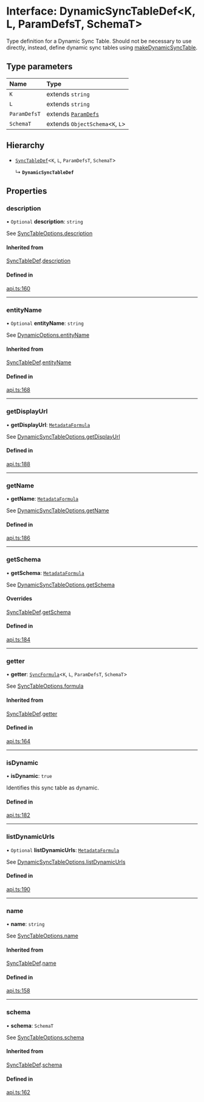 # Interface: DynamicSyncTableDef<K, L, ParamDefsT, SchemaT\>

Type definition for a Dynamic Sync Table. Should not be necessary to use directly,
instead, define dynamic sync tables using [makeDynamicSyncTable](../functions/makeDynamicSyncTable.md).

## Type parameters

| Name | Type |
| :------ | :------ |
| `K` | extends `string` |
| `L` | extends `string` |
| `ParamDefsT` | extends [`ParamDefs`](../types/ParamDefs.md) |
| `SchemaT` | extends `ObjectSchema`<`K`, `L`\> |

## Hierarchy

- [`SyncTableDef`](SyncTableDef.md)<`K`, `L`, `ParamDefsT`, `SchemaT`\>

  ↳ **`DynamicSyncTableDef`**

## Properties

### description

• `Optional` **description**: `string`

See [SyncTableOptions.description](SyncTableOptions.md#description)

#### Inherited from

[SyncTableDef](SyncTableDef.md).[description](SyncTableDef.md#description)

#### Defined in

[api.ts:160](https://github.com/coda/packs-sdk/blob/main/api.ts#L160)

___

### entityName

• `Optional` **entityName**: `string`

See [DynamicOptions.entityName](DynamicOptions.md#entityname)

#### Inherited from

[SyncTableDef](SyncTableDef.md).[entityName](SyncTableDef.md#entityname)

#### Defined in

[api.ts:168](https://github.com/coda/packs-sdk/blob/main/api.ts#L168)

___

### getDisplayUrl

• **getDisplayUrl**: [`MetadataFormula`](../types/MetadataFormula.md)

See [DynamicSyncTableOptions.getDisplayUrl](DynamicSyncTableOptions.md#getdisplayurl)

#### Defined in

[api.ts:188](https://github.com/coda/packs-sdk/blob/main/api.ts#L188)

___

### getName

• **getName**: [`MetadataFormula`](../types/MetadataFormula.md)

See [DynamicSyncTableOptions.getName](DynamicSyncTableOptions.md#getname)

#### Defined in

[api.ts:186](https://github.com/coda/packs-sdk/blob/main/api.ts#L186)

___

### getSchema

• **getSchema**: [`MetadataFormula`](../types/MetadataFormula.md)

See [DynamicSyncTableOptions.getSchema](DynamicSyncTableOptions.md#getschema)

#### Overrides

[SyncTableDef](SyncTableDef.md).[getSchema](SyncTableDef.md#getschema)

#### Defined in

[api.ts:184](https://github.com/coda/packs-sdk/blob/main/api.ts#L184)

___

### getter

• **getter**: [`SyncFormula`](../types/SyncFormula.md)<`K`, `L`, `ParamDefsT`, `SchemaT`\>

See [SyncTableOptions.formula](SyncTableOptions.md#formula)

#### Inherited from

[SyncTableDef](SyncTableDef.md).[getter](SyncTableDef.md#getter)

#### Defined in

[api.ts:164](https://github.com/coda/packs-sdk/blob/main/api.ts#L164)

___

### isDynamic

• **isDynamic**: ``true``

Identifies this sync table as dynamic.

#### Defined in

[api.ts:182](https://github.com/coda/packs-sdk/blob/main/api.ts#L182)

___

### listDynamicUrls

• `Optional` **listDynamicUrls**: [`MetadataFormula`](../types/MetadataFormula.md)

See [DynamicSyncTableOptions.listDynamicUrls](DynamicSyncTableOptions.md#listdynamicurls)

#### Defined in

[api.ts:190](https://github.com/coda/packs-sdk/blob/main/api.ts#L190)

___

### name

• **name**: `string`

See [SyncTableOptions.name](SyncTableOptions.md#name)

#### Inherited from

[SyncTableDef](SyncTableDef.md).[name](SyncTableDef.md#name)

#### Defined in

[api.ts:158](https://github.com/coda/packs-sdk/blob/main/api.ts#L158)

___

### schema

• **schema**: `SchemaT`

See [SyncTableOptions.schema](SyncTableOptions.md#schema)

#### Inherited from

[SyncTableDef](SyncTableDef.md).[schema](SyncTableDef.md#schema)

#### Defined in

[api.ts:162](https://github.com/coda/packs-sdk/blob/main/api.ts#L162)
